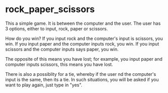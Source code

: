 # rock_paper_scissors
This a simple game.
It is between the computer and the user.
The user has 3 options, either to input, rock, paper or scissors.

How do you win?
If you input rock and the computer's input is scissors, you win.
If you input paper and the computer inputs rock, you win.
If you input scissors and the computer inputs says paper, you win.

The opposite of this means you have lost; for example, you input paper and computer inputs scissors, this means you have lost.

There is also a possiblity for a tie, whereby if the user nd the computer's input is the same, then its a tie. 
In such situations, you will be asked if you want to play again, just type in "yes".
